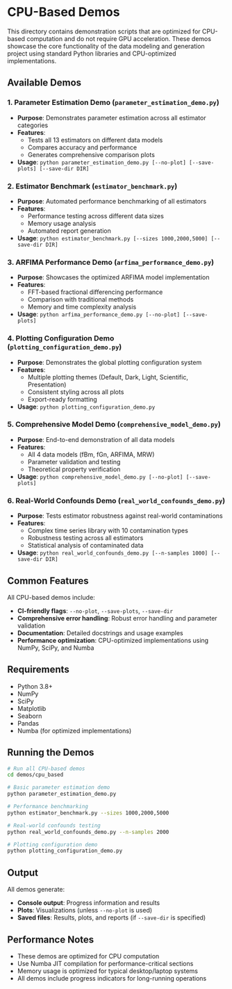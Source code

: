 # CPU-Based Demos

This directory contains demonstration scripts that are optimized for CPU-based computation and do not require GPU acceleration. These demos showcase the core functionality of the data modeling and generation project using standard Python libraries and CPU-optimized implementations.

## Available Demos

### 1. **Parameter Estimation Demo** (`parameter_estimation_demo.py`)
- **Purpose**: Demonstrates parameter estimation across all estimator categories
- **Features**: 
  - Tests all 13 estimators on different data models
  - Compares accuracy and performance
  - Generates comprehensive comparison plots
- **Usage**: `python parameter_estimation_demo.py [--no-plot] [--save-plots] [--save-dir DIR]`

### 2. **Estimator Benchmark** (`estimator_benchmark.py`)
- **Purpose**: Automated performance benchmarking of all estimators
- **Features**:
  - Performance testing across different data sizes
  - Memory usage analysis
  - Automated report generation
- **Usage**: `python estimator_benchmark.py [--sizes 1000,2000,5000] [--save-dir DIR]`

### 3. **ARFIMA Performance Demo** (`arfima_performance_demo.py`)
- **Purpose**: Showcases the optimized ARFIMA model implementation
- **Features**:
  - FFT-based fractional differencing performance
  - Comparison with traditional methods
  - Memory and time complexity analysis
- **Usage**: `python arfima_performance_demo.py [--no-plot] [--save-plots]`

### 4. **Plotting Configuration Demo** (`plotting_configuration_demo.py`)
- **Purpose**: Demonstrates the global plotting configuration system
- **Features**:
  - Multiple plotting themes (Default, Dark, Light, Scientific, Presentation)
  - Consistent styling across all plots
  - Export-ready formatting
- **Usage**: `python plotting_configuration_demo.py`

### 5. **Comprehensive Model Demo** (`comprehensive_model_demo.py`)
- **Purpose**: End-to-end demonstration of all data models
- **Features**:
  - All 4 data models (fBm, fGn, ARFIMA, MRW)
  - Parameter validation and testing
  - Theoretical property verification
- **Usage**: `python comprehensive_model_demo.py [--no-plot] [--save-plots]`

### 6. **Real-World Confounds Demo** (`real_world_confounds_demo.py`)
- **Purpose**: Tests estimator robustness against real-world contaminations
- **Features**:
  - Complex time series library with 10 contamination types
  - Robustness testing across all estimators
  - Statistical analysis of contaminated data
- **Usage**: `python real_world_confounds_demo.py [--n-samples 1000] [--save-dir DIR]`

## Common Features

All CPU-based demos include:
- **CI-friendly flags**: `--no-plot`, `--save-plots`, `--save-dir`
- **Comprehensive error handling**: Robust error handling and parameter validation
- **Documentation**: Detailed docstrings and usage examples
- **Performance optimization**: CPU-optimized implementations using NumPy, SciPy, and Numba

## Requirements

- Python 3.8+
- NumPy
- SciPy
- Matplotlib
- Seaborn
- Pandas
- Numba (for optimized implementations)

## Running the Demos

```bash
# Run all CPU-based demos
cd demos/cpu_based

# Basic parameter estimation demo
python parameter_estimation_demo.py

# Performance benchmarking
python estimator_benchmark.py --sizes 1000,2000,5000

# Real-world confounds testing
python real_world_confounds_demo.py --n-samples 2000

# Plotting configuration demo
python plotting_configuration_demo.py
```

## Output

All demos generate:
- **Console output**: Progress information and results
- **Plots**: Visualizations (unless `--no-plot` is used)
- **Saved files**: Results, plots, and reports (if `--save-dir` is specified)

## Performance Notes

- These demos are optimized for CPU computation
- Use Numba JIT compilation for performance-critical sections
- Memory usage is optimized for typical desktop/laptop systems
- All demos include progress indicators for long-running operations
